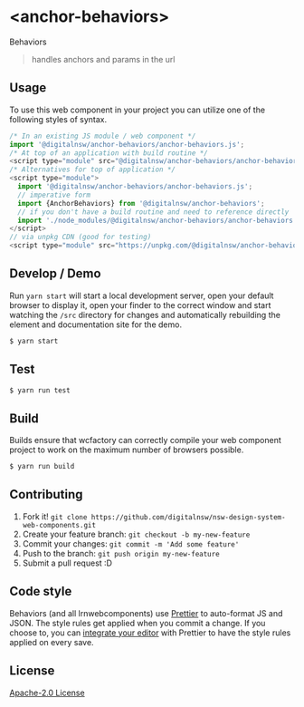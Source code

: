 # &lt;anchor-behaviors&gt;

Behaviors
> handles anchors and params in the url

## Usage
To use this web component in your project you can utilize one of the following styles of syntax.

```js
/* In an existing JS module / web component */
import '@digitalnsw/anchor-behaviors/anchor-behaviors.js';
/* At top of an application with build routine */
<script type="module" src="@digitalnsw/anchor-behaviors/anchor-behaviors.js"></script>
/* Alternatives for top of application */
<script type="module">
  import '@digitalnsw/anchor-behaviors/anchor-behaviors.js';
  // imperative form
  import {AnchorBehaviors} from '@digitalnsw/anchor-behaviors';
  // if you don't have a build routine and need to reference directly
  import './node_modules/@digitalnsw/anchor-behaviors/anchor-behaviors.js';
</script>
// via unpkg CDN (good for testing)
<script type="module" src="https://unpkg.com/@digitalnsw/anchor-behaviors/anchor-behaviors.js"></script>
```

## Develop / Demo
Run `yarn start` will start a local development server, open your default browser to display it, open your finder to the correct window and start watching the `/src` directory for changes and automatically rebuilding the element and documentation site for the demo.
```bash
$ yarn start
```

## Test

```bash
$ yarn run test
```

## Build
Builds ensure that wcfactory can correctly compile your web component project to
work on the maximum number of browsers possible.
```bash
$ yarn run build
```

## Contributing

1. Fork it! `git clone https://github.com/digitalnsw/nsw-design-system-web-components.git`
2. Create your feature branch: `git checkout -b my-new-feature`
3. Commit your changes: `git commit -m 'Add some feature'`
4. Push to the branch: `git push origin my-new-feature`
5. Submit a pull request :D

## Code style

Behaviors (and all lrnwebcomponents) use [Prettier][prettier] to auto-format JS and JSON.  The style rules get applied when you commit a change.  If you choose to, you can [integrate your editor][prettier-ed] with Prettier to have the style rules applied on every save.

[prettier]: https://github.com/prettier/prettier/
[prettier-ed]: https://github.com/prettier/prettier/#editor-integration
[polyserve]: https://github.com/Polymer/polyserve
[web-component-tester]: https://github.com/Polymer/web-component-tester

## License
[Apache-2.0 License](http://opensource.org/licenses/Apache-2.0)
